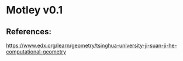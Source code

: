 # Motley v0.1

## References:

https://www.edx.org/learn/geometry/tsinghua-university-ji-suan-ji-he-computational-geometry